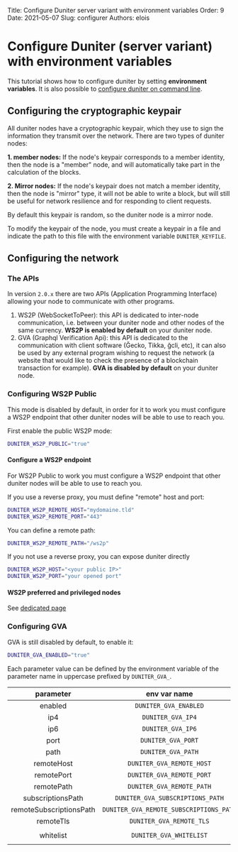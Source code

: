 Title: Configure Duniter server variant with environment variables
Order: 9
Date: 2021-05-07
Slug: configurer
Authors: elois

# Configure Duniter (server variant) with environment variables

This tutorial shows how to configure duniter by setting **environment variables**.
It is also possible to [configure duniter on command line](./configure.md).

## Configuring the cryptographic keypair

All duniter nodes have a cryptographic keypair, which they use to sign the information they transmit over the network. There are two types of duniter nodes:

**1. member nodes:** If the node's keypair corresponds to a member identity, then the node is a "member" node, and
will automatically take part in the calculation of the blocks.

**2. Mirror nodes:** If the node's keypair does not match a member identity, then the node is "mirror" type, it will not be able to write a block, but will still be useful for network resilience and for responding to client requests.

By default this keypair is random, so the duniter node is a mirror node.

To modify the keypair of the node, you must create a keypair in a file and indicate the path to this file with the environment variable `DUNITER_KEYFILE`.

## Configuring the network

### The APIs

  In version `2.0.x` there are two APIs (Application Programming Interface) allowing your node to communicate with other programs.

1. WS2P (WebSocketToPeer): this API is dedicated to inter-node communication, i.e. between your duniter node and other nodes of the same currency. **WS2P is enabled by default** on your duniter node.
2. GVA (Graphql Verification Api): this API is dedicated to the communication with client software (Ğecko, Tikka, ğcli, etc), it can also be used by any external program wishing to request the network (a website that would like to check the presence of a blockchain transaction for example). **GVA is disabled by default** on your duniter node.

### Configuring WS2P Public

This mode is disabled by default, in order for it to work you must configure a WS2P endpoint that other duniter nodes will be able to use to reach you.

First enable the public WS2P mode:

```bash
DUNITER_WS2P_PUBLIC="true"
```

#### Configure a WS2P endpoint

For WS2P Public to work you must configure a WS2P endpoint that other duniter nodes will be able to use to reach you.

If you use a reverse proxy, you must define "remote" host and port:

```bash
DUNITER_WS2P_REMOTE_HOST="mydomaine.tld"
DUNITER_WS2P_REMOTE_PORT="443"
```

You can define a remote path:

```bash
DUNITER_WS2P_REMOTE_PATH="/ws2p"
```

If you not use a reverse proxy, you can expose duniter directly

```bash
DUNITER_WS2P_HOST="<your public IP>"
DUNITER_WS2P_PORT="your opened port"
```

#### WS2P preferred and privileged nodes

See [dedicated page](./ws2p_preferred_privileged.md)

### Configuring GVA

GVA is still disabled by default, to enable it:

```bash
DUNITER_GVA_ENABLED="true"
```

Each parameter value can be defined by the environment variable of the parameter name in uppercase prefixed by `DUNITER_GVA_`.

| parameter | env var name | type | default value |
|:-:|:-:|:-:|:-:|
| enabled | `DUNITER_GVA_ENABLED` | boolean | `false` |
| ip4 | `DUNITER_GVA_IP4` | IPv4 | `0.0.0.0` |
| ip6 | `DUNITER_GVA_IP6` | IPv6 | `::` |
| port | `DUNITER_GVA_PORT` | number | `30901` |
| path | `DUNITER_GVA_PATH` | string | `"gva"` |
| remoteHost | `DUNITER_GVA_REMOTE_HOST` | string | `ip4 [ip6]` |
| remotePort | `DUNITER_GVA_REMOTE_PORT` | string | `port` |
| remotePath | `DUNITER_GVA_REMOTE_PATH` | string | `"gva"` |
| subscriptionsPath | `DUNITER_GVA_SUBSCRIPTIONS_PATH` | string |  `"gva-sub"` |
| remoteSubscriptionsPath | `DUNITER_GVA_REMOTE_SUBSCRIPTIONS_PATH` | string | `"gva-sub"` |
| remoteTls | `DUNITER_GVA_REMOTE_TLS` | boolean |  `false` |
| whitelist | `DUNITER_GVA_WHITELIST` | IP[] |  `["127.0.0.1", "::1"]` |
